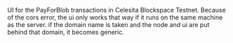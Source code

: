 UI for the PayForBlob transactions in Celesita Blockspace Testnet.
Because of the cors error, the ui only works that way if it runs on the same machine as the server.
if the domain name is taken and the node and ui are put behind that domain, it becomes generic.
